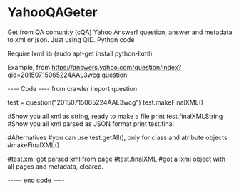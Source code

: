 # YahooQAGeter
Get from QA comunity (cQA) Yahoo Answer! question, answer and metadata to xml or json.  Just using QID. Python code

Require lxml lib (sudo apt-get install python-lxml)

Example, from https://answers.yahoo.com/question/index?qid=20150715065224AAL3wcg question:

---- Code ----
from crawler import question

test = question("20150715065224AAL3wcg")
test.makeFinalXML()


#Show you all xml as string, ready to make a file
print test.finalXMLString
#Show you all xml parsed as JSON format
print test.final

#Alternatives
#you can use test.getAll(), only for class and atribute objects
#makeFinalXML()

#test.xml got parsed xml from page
#test.finalXML #got a lxml object with all pages and metadata, cleared.

----- end code ----
